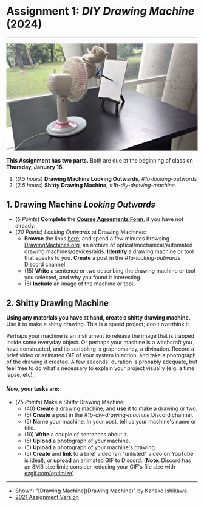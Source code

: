 # Assignment 1: *DIY Drawing Machine* (2024)

---

[![Fan/Toy Drawing Machine](img/fan-drawing-machine.jpg)](https://vimeo.com/305405463)

**This Assignment has two parts.** Both are due at the beginning of class on **Thursday, January 18**.

1. (*0.5 hours*) **Drawing Machine Looking Outwards**, *#1a-looking-outwards* 
2. (*2.5 hours*) **Shitty Drawing Machine**, *#1b-diy-drawing-machine*



## 1. Drawing Machine *Looking Outwards*

* (*5 Points*) **Complete** the [**Course Agreements Form**](https://forms.gle/aJ3QvYeEK2PkCnYU6), if you have not already.
* (*20 Points*) *Looking Outwards* at Drawing Machines:
  * **Browse** the links [here](../../../lectures/topics/drawing_machine/list.md), and spend a few minutes browsing [DrawingMachines.org](https://drawingmachines.org/), an archive of optical/mechanical/automated drawing machines/devices/aids. **Identify** a drawing machine or tool that speaks to you. **Create** a post in the *#1a-looking-outwards* Discord channel. 
  * (15) **Write** a sentence or two describing the drawing machine or tool you selected, and why you found it interesting.
  * (5) **Include** an image of the machine or tool. 


## 2. Shitty Drawing Machine

**Using any materials you have at hand, create a shitty drawing machine.** Use it to make a shitty drawing. This is a speed project; don't overthink it. 

Perhaps your machine is an instrument to release the image that is trapped inside some everyday object. Or perhaps your machine is a witchcraft you have constructed, and its scribbling is graphomancy, a divination. Record a brief video or animated GIF of your system in action, and take a photograph of the drawing it created. A few seconds' duration is probably adequate, but feel free to do what's necessary to explain your project visually (e.g. a time lapse, etc). 

#### *Now*, your tasks are: 

* (*75 Points*) Make a Shitty Drawing Machine:
	* (40) **Create** a drawing machine, and **use** it to make a drawing or two. 
	* (5) **Create** a post in the *#1b-diy-drawing-machine* Discord channel.
	* (5) **Name** your machine. In your post, tell us your machine's name or title. 
	* (10) **Write** a couple of sentences about it.
	* (5) **Upload** a photograph of your machine. 
	* (5) **Upload** a photograph of your machine's drawing. 
	* (5) **Create** and **link** to a brief video (an "unlisted" video on YouTube is ideal), or **upload** an animated GIF to Discord. (**Note**: Discord has an 8MB size limit; consider reducing your GIF's file size with [ezgif.com/optimize](https://ezgif.com/optimize)).

---

* Shown: "[Drawing Machine](Drawing Machine)" by Kanako Ishikawa.
* [2021 Assignment Version](https://courses.ideate.cmu.edu/60-428/f2021/offerings/1-drawing-machine/)